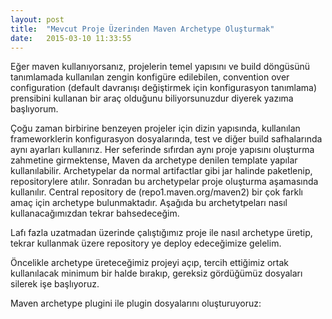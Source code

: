 ```yaml
---
layout: post
title:  "Mevcut Proje Üzerinden Maven Archetype Oluşturmak"
date:   2015-03-10 11:33:55
---
```


Eğer maven kullanıyorsanız, projelerin temel yapısını ve build döngüsünü tanımlamada kullanılan zengin konfigüre edilebilen, convention over configuration (default davranışı değiştirmek için konfigurasyon tanımlama) prensibini kullanan bir araç olduğunu biliyorsunuzdur diyerek yazıma başlıyorum.

Çoğu zaman birbirine benzeyen projeler için dizin yapısında, kullanılan frameworklerin konfigurasyon dosyalarında, test ve diğer build safhalarında aynı ayarları kullanırız. Her seferinde sıfırdan aynı proje yapısını oluşturma zahmetine girmektense, Maven da archetype denilen template yapılar kullanılabilir. Archetypelar da normal artifactlar gibi jar halinde paketlenip, repositorylere atılır. Sonradan bu archetypelar proje oluşturma aşamasında kullanılır. Central repository de (repo1.maven.org/maven2) bir çok farklı amaç için archetype bulunmaktadır. Aşağıda bu archetytpeları nasıl kullanacağımızdan tekrar bahsedeceğim.

Lafı fazla uzatmadan üzerinde çalıştığımız proje ile nasıl archetype üretip, tekrar kullanmak üzere repository ye deploy edeceğimize gelelim.

Öncelikle archetype üreteceğimiz projeyi açıp, tercih ettiğimiz ortak kullanılacak minimum bir halde bırakıp, gereksiz gördüğümüz dosyaları silerek işe başlıyoruz.

Maven archetype plugini ile plugin dosyalarını oluşturuyoruz: